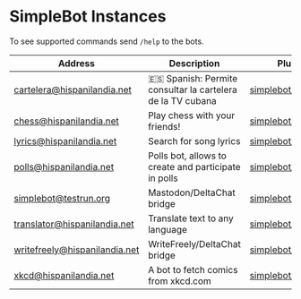 # SimpleBot Instances

To see supported commands send `/help` to the bots.

| Address | Description | Plugins | Availability | Administrator |
| ------- | ----------- | ------- | :----------: | ------------- |
| cartelera@hispanilandia.net | 🇪🇸 Spanish: Permite consultar la cartelera de la TV cubana | [simplebot_cartv] | 24h | [adbenitez] |
| chess@hispanilandia.net | Play chess with your friends! | [simplebot_chess] | 24h | [adbenitez] |
| lyrics@hispanilandia.net | Search for song lyrics | [simplebot_lyrics] | 24h | [adbenitez] |
| polls@hispanilandia.net | Polls bot, allows to create and participate in polls | [simplebot_polls] | 24h | [adbenitez] |
| simplebot@testrun.org | Mastodon/DeltaChat bridge | [simplebot_mastodon] | 24h | [adbenitez] |
| translator@hispanilandia.net | Translate text to any language | [simplebot_translator] | 24h | [adbenitez] |
| writefreely@hispanilandia.net | WriteFreely/DeltaChat bridge | [simplebot_writefeely] | 24h | [adbenitez] |
| xkcd@hispanilandia.net | A bot to fetch comics from xkcd.com | [simplebot_xkcd] | 24h | [adbenitez] |


[adbenitez]: mailto:adbenitez@nauta.cu
[simplebot_cartv]: https://github.com/adbenitez/simplebot_cartv
[simplebot_chess]: https://github.com/simplebot-org/simplebot_chess
[simplebot_polls]: https://github.com/simplebot-org/simplebot_polls
[simplebot_translator]: https://github.com/simplebot-org/simplebot_translator
[simplebot_writefeely]: https://github.com/simplebot-org/simplebot_writefeely
[simplebot_xkcd]: https://github.com/simplebot-org/simplebot_xkcd
[simplebot_mastodon]: https://github.com/simplebot-org/simplebot_plugins/tree/master/plugins/simplebot_mastodon
[simplebot_lyrics]: https://github.com/simplebot-org/simplebot_lyrics
